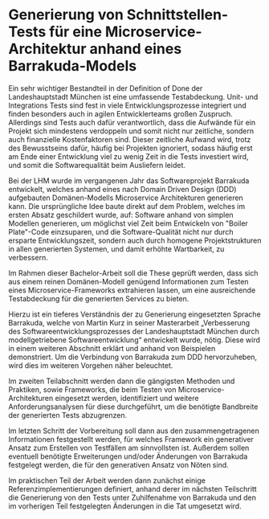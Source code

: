 # Generierung von Schnittstellen-Tests für eine Microservice-Architektur anhand eines Barrakuda-Models

Ein sehr wichtiger Bestandteil in der Definition of Done der Landeshauptstadt München ist eine umfassende Testabdeckung. Unit- und Integrations Tests sind fest in viele Entwicklungsprozesse integriert und finden besonders auch in agilen Entwicklerteams großen Zuspruch. Allerdings sind Tests auch dafür verantwortlich, dass die Aufwände für ein Projekt sich mindestens verdoppeln und somit nicht nur zeitliche, sondern auch finanzielle Kostenfaktoren sind.
Dieser zeitliche Aufwand wird, trotz des Bewusstseins dafür, häufig bei Projekten ignoriert, sodass häufig erst am Ende einer Entwicklung viel zu wenig Zeit in die Tests investiert wird, und somit die Softwarequalität beim Ausliefern leidet.

Bei der LHM wurde im vergangenen Jahr das Softwareprojekt Barrakuda entwickelt, welches anhand eines nach Domain Driven Design (DDD) aufgebauten Domänen-Modells Microservice Architekturen generieren kann. Die ursprüngliche Idee baute direkt auf dem Problem, welches im ersten Absatz geschildert wurde, auf: Software anhand von simplen Modellen generieren, um möglichst viel Zeit beim Entwickeln von "Boiler Plate"-Code einzsuparen, und die Software-Qualität nicht nur durch ersparte Entwicklungszeit, sondern auch durch homogene Projektstrukturen in allen generierten Systemen, und damit erhöhte Wartbarkeit, zu verbessern.

Im Rahmen dieser Bachelor-Arbeit soll die These geprüft werden, dass sich aus einem reinen Domänen-Modell genügend Informationen zum Testen eines Microservice-Frameworks extrahieren lassen, um eine ausreichende Testabdeckung für die generierten Services zu bieten.

Hierzu ist ein tieferes Verständnis der zu Generierung eingesetzten Sprache Barrakuda, welche von Martin Kurz in seiner Masterarbeit „Verbesserung des Softwareentwicklungsprozesses der Landeshauptstadt München durch modellgetriebene Softwareentwicklung“ entwickelt wurde, nötig. Diese wird in einem weiteren Abschnitt erklärt und anhand von Beispielen demonstriert. Um die Verbindung von Barrakuda zum DDD hervorzuheben, wird dies im weiteren Vorgehen näher beleuchtet.

Im zweiten Teilabschnitt werden dann die gängigsten Methoden und Praktiken, sowie Frameworks, die beim Testen von Microservice-Architekturen eingesetzt werden, identifiziert und weitere Anforderungsanalysen für diese durchgeführt, um die benötigte Bandbreite der generierten Tests abzugrenzen.

Im letzten Schritt der Vorbereitung soll dann aus den zusammengetragenen Informationen festgestellt werden, für welches Framework ein generativer Ansatz zum Erstellen von Testfällen am sinnvollsten ist. Außerdem sollen eventuell benötigte Erweiterungen und/oder Änderungen von Barrakuda festgelegt werden, die für den generativen Ansatz von Nöten sind.

Im praktischen Teil der Arbeit werden dann zunächst einige Referenzimplementierungen definiert, anhand derer im nächsten Teilschritt die Generierung von den Tests unter Zuhilfenahme von Barrakuda und den im vorherigen Teil festgelegten Änderungen in die Tat umgesetzt wird.
